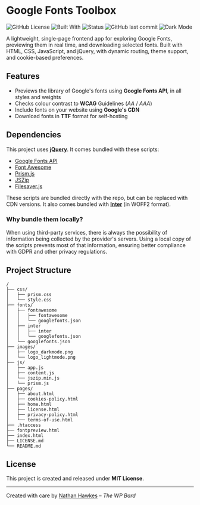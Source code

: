 # Google Fonts Toolbox

![GitHub License](https://img.shields.io/github/license/cocodedesigns/gwftoolbox)
![Built With](https://img.shields.io/badge/Built_with-HTML%2C%20CSS%2C%20JS-brightgreen)
![Status](https://img.shields.io/badge/status-in%20progress-yellow)
![GitHub last commit](https://img.shields.io/github/last-commit/cocodedesigns/gwftoolbox)
![Dark Mode](https://img.shields.io/badge/dark%20mode-supported-black)

A lightweight, single-page frontend app for exploring Google Fonts, previewing them in real time, and downloading selected fonts. Built with HTML, CSS, JavaScript, and jQuery, with dynamic routing, theme support, and cookie-based preferences.

## Features

- Previews the library of Google's fonts using **Google Fonts API**, in all styles and weights
- Checks colour contrast to **WCAG** Guidelines (_AA_ / _AAA_)
- Include fonts on your website using **Google's CDN**
- Download fonts in **TTF** format for self-hosting

## Dependencies

This project uses **[jQuery](https://jquery.com)**. It comes bundled with these scripts:

* [Google Fonts API](https://developers.google.com/fonts)
* [Font Awesome](https://fontawesome.com)
* [Prism.js](https://prismjs.com/)
* [JSZip](https://stuk.github.io/jszip/)
* [Filesaver.js](https://github.com/eligrey/FileSaver.js)

These scripts are bundled directly with the repo, but can be replaced with CDN versions. It also comes bundled with **[Inter](https://fonts.google.com/specimen/Inter)** (in WOFF2 format).

### Why bundle them locally?

When using third-party services, there is always the possibility of information being collected by the provider's servers. Using a local copy of the scripts prevents most of that information, ensuring better compliance with GDPR and other privacy regulations.

## Project Structure

````
/
├── css/
│   ├── prism.css
│   └── style.css
├── fonts/
│   ├── fontawesome
│   │   ├── fontawesome
│   │   └── googlefonts.json
│   ├── inter
│   │   ├── inter
│   │   └── googlefonts.json
│   └── googlefonts.json
├── images/
│   ├── logo_darkmode.png
│   └── logo_lightmode.png
├── js/
│   ├── app.js
│   ├── content.js
│   └── jszip.min.js
│   └── prism.js
├── pages/
│   ├── about.html
│   ├── cookies-policy.html
│   ├── home.html
│   ├── license.html
│   ├── privacy-policy.html
│   └── terms-of-use.html
├── .htaccess
├── fontpreview.html
├── index.html
├── LICENSE.md
└── README.md
````

## License

This project is created and released under **MIT License**.

---

Created with care by [Nathan Hawkes](https://thewpbard.dev) – *The WP Bard*